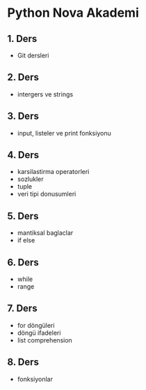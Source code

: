 # Python Nova Akademi

## 1. Ders

- Git dersleri

## 2. Ders

- intergers ve strings

## 3. Ders

- input, listeler ve print fonksiyonu

## 4. Ders

- karsilastirma operatorleri
- sozlukler
- tuple
- veri tipi donusumleri

## 5. Ders

- mantiksal baglaclar
- if else

## 6. Ders

- while
- range

## 7. Ders

- for döngüleri
- döngü ifadeleri
- list comprehension

## 8. Ders

- fonksiyonlar
